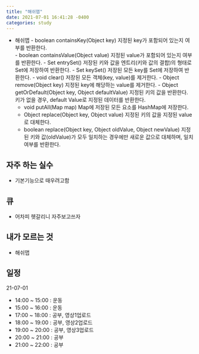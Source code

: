 ```yaml
---
title: "해쉬맵"
date: 2021-07-01 16:41:28 -0400
categories: study
---
```

- 해쉬맵
      - boolean containsKey(Object key)	지정된 key가 포함되어 있는지 여부를 반환한다.  
      - boolean containsValue(Object value)	지정된 value가 포함되어 있는지 여부를 반환한다.
      - Set entrySet()	저장된 키와 값을 엔트리(키와 값의 결합)의 형태로 Set에 저장하여 반환한다. 
      - Set keySet()	저장된 모든 key를 Set에 저장하여 반환한다. 
      - void clear()	저장된 모든 객체(key, value)를 제거한다. 
      - Object remove(Object key)	지정된 key에 해당하는 value를 제거한다. 
      - Object getOrDefault(Object key, Object defaultValue)	지정된 키의 값을 반환한다. 키가 없을 경우, default Value로 지정된 데이터를 반환한다. 
     - void putAll(Map map)	Map에 저장된 모든 요소를 HashMap에 저장한다. 
     - Object replace(Object key, Object value)	지정된 키의 값을 지정된 value로 대체한다. 
     - boolean replace(Object key, Object oldValue, Object newValue)	지정된 키와 값(oldValue)가 모두 일치하는 경우에만 새로운 값으로 대체하며, 일치 여부를 반환한다. 
  
## 자주 하는 실수
- 기본기능으로 때우려고함
## 큐
- 어차피 헷갈리니 자주보고쓰자
## 내가 모르는 것
- 해쉬맵
## 일정
21-07-01
- 14:00 ~ 15:00 : 운동
- 15:00 ~ 16:00 : 운동
- 17:00 ~ 18:00 : 공부, 영상1업로드
- 18:00 ~ 19:00 : 공부, 영상2업로드
- 19:00 ~ 20:00 : 공부, 영상3업로드
- 20:00 ~ 21:00 : 공부
- 21:00 ~ 22:00 : 공부

